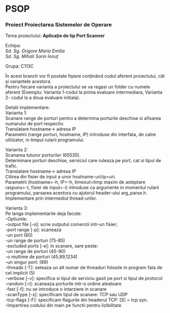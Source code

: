 # PSOP
### Proiect Proiectarea Sistemelor de Operare  
  
Tema proiectului: **Aplicație de tip Port Scanner**   
  
Echipa:  
*Sd. Sg. Grigore Maria Emilia*  
*Sd. Sg. Mihali Sorin Ionuț*  
  
Grupa: C113C

În acest branch vor fi postate fișiere conținând codul aferent proiectului, cât și variantele acestora.  
Pentru fiecare varianta a proiectului se va regasi un folder cu numele aferent (Exemplu: Varianta 1-codul la prima evaluare intermediara, Varianta 2- codul la a doua evaluare initiala).  

Detalii implementare:  
Varianta 1:  
Scanare range de porturi pentru a determina porturile deschise si afisarea numarului de port respectiv.  
Translatare hostname-> adresa IP  
Parametrii (range porturi, hostname, IP) introduse din interfata, de catre utilizator, in timpul rularii programului.

Varianta 2:  
Scanarea tuturor porturilor (65535).  
Determinare porturi deschise, serviciul care ruleaza pe port, cat si tipul de trafic.  
Translatare hostname-> adresa IP  
Citirea din fisier de input a unor hostname-uri/ip=uri.  
Parametrii (hostname=-h, IP=-h, timeout=timp maxim de asteptare raspuns=-t, fisier de input=-i) introduse ca argumente in momentul rularii programului, parsarea acestora cu ajutorul header-ului arg_parse.h.  
Implementare prin intermediul thread-urilor.  

Varianta 3:  
Pe langa implementarile deja facute:  
-Optiunile:  
  -output file [-o]:  scrie outputul comenzii intr-un fisier;  
  -port range [-p]: scaneaza  
    -un port (80)  
    -un range de porturi (75-85)  
  -excluded ports [-e]: in scanare, sare peste:  
    -un range de porturi (45-90)  
    -o multime de porturi (45,89,1234)  
    -un singur port: (89)  
  -threads [-T]: seteaza un alt numar de threaduri folosite in program fata de cel implicit (5)  
  -verbose [-v]: specifica si tipul de serviciu gasit pe port si tipul de protocol  
  -random [-r]: scaneaza porturile intr-o ordine aleatoare  
  -fast [-f]: nu se introduce o intarziere in scanare  
  -scanType [-s]: specificam tipul de scanare: TCP sau UDP  
  -tcp-flags [-F]: specificam flagurile din headerul TCP: [S] = tcp syn.   
-Impartirea codului din main pe functii pentru lizibilitate  
